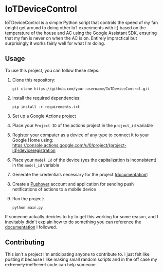 # IoTDeviceControl

IoTDeviceControl is a simple Python script that controls the speed of my fan (might get around to doing other IoT experiments with it) based on the temperature of the house and AC using the Google Assistant SDK, ensuring that my fan is never on when the AC is on. Entirely impractical but surprisingly it works fairly well for what I'm doing.

## Usage

To use this project, you can follow these steps:

1. Clone this repository:

   `git clone https://github.com/your-username/IoTDeviceControl.git`

2. Install the required dependencies:

   `pip install -r requirements.txt`

3. Set up a Google Actions project

4. Place your `Project ID` of the actions project in the `project_id` variable

5. Register your computer as a device of any type to connect it to your Google Home using: https://console.actions.google.com/u/0/project/{project-id}/deviceregistration

6. Place your `Model Id` of the device (yes the capitalization is inconsistent) in the `model_id` variable

7. Generate the credentials necessary for the project ([documentation](https://developers.google.com/assistant/sdk/guides/service/python/embed/install-sample#generate_credentials))

8. Create a [Pushover](https://pushover.net/) account and application for sending push notifications of actions to a mobile device

9. Run the project:

   `python main.py`

If someone actually decides to try to get this working for some reason, and I inevitably didn't explain how to do something you can reference the [documentation](https://developers.google.com/assistant/sdk/guides/service/python#embed) I followed.

## Contributing

This isn't a project I'm anticipating anyone to contribute to. I just felt like posting it because I like making small random scripts and in the off case my ~~extremely inefficient~~ code can help someone.